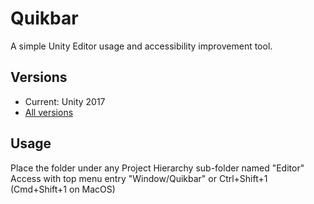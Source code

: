 # Quikbar
 A simple Unity Editor usage and accessibility improvement tool.

## Versions
- Current: Unity 2017
- [All versions](https://github.com/Catalonium/Quikbar/tree/master)

## Usage
 Place the folder under any Project Hierarchy sub-folder named "Editor"
 Access with top menu entry "Window/Quikbar" or Ctrl+Shift+1 (Cmd+Shift+1 on MacOS)
